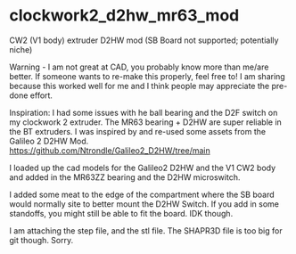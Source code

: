 # clockwork2_d2hw_mr63_mod
CW2 (V1 body) extruder D2HW mod (SB Board not supported; potentially niche)

Warning - I am not great at CAD, you probably know more than me/are better. 
If someone wants to re-make this properly, feel free to! 
I am sharing because this worked well for me and I think people may appreciate the pre-done effort. 

Inspiration:
I had some issues with he ball bearing and the D2F switch on my clockwork 2 extruder. The MR63 bearing + D2HW are super reliable in the BT extruders.
I was inspired by and re-used some assets from the Galileo 2 D2HW Mod. https://github.com/Ntrondle/Galileo2_D2HW/tree/main

I loaded up the cad models for the Galileo2 D2HW and the V1 CW2 body and added in the MR63ZZ bearing and the D2HW microswitch.

I added some meat to the edge of the compartment where the SB board would normally site to better mount the D2HW Switch. If you add in some standoffs, you might still be able to fit the board. IDK though.

I am attaching the step file, and the stl file.
The SHAPR3D file is too big for git though. Sorry.



